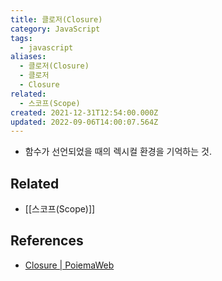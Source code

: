 ```yaml
---
title: 클로저(Closure)
category: JavaScript
tags:
  - javascript
aliases:
  - 클로저(Closure)
  - 클로저
  - Closure
related:
  - 스코프(Scope)
created: 2021-12-31T12:54:00.000Z
updated: 2022-09-06T14:00:07.564Z
---
```


- 함수가 선언되었을 때의 렉시컬 환경을 기억하는 것.

## Related

- [[스코프(Scope)]]

## References

- [Closure | PoiemaWeb](https://poiemaweb.com/js-closure)
